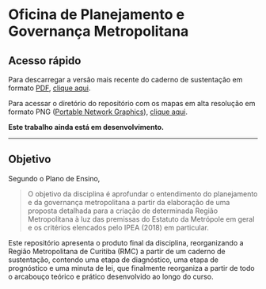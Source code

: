Oficina de Planejamento e Governança Metropolitana
==================================================

Acesso rápido
-------------

Para descarregar a versão mais recente do caderno de sustentação em formato [PDF](https://pt.wikipedia.org/wiki/Portable_Document_Format), [clique aqui](https://github.com/caiocco/ufabc-ESHT016/raw/master/latex/relatorio_otimizado.pdf).

Para acessar o diretório do repositório com os mapas em alta resolução em formato PNG ([Portable Network Graphics](https://pt.wikipedia.org/wiki/PNG)), [clique aqui](https://github.com/caiocco/ufabc-ESHT016/tree/master/gis/produtos).

**Este trabalho ainda está em desenvolvimento.**

--------------------------

Objetivo
--------

Segundo o Plano de Ensino,

> O objetivo da disciplina é aprofundar o entendimento do planejamento e da governança metropolitana a partir da elaboração de uma proposta detalhada para a criação de determinada Região Metropolitana à luz das premissas do Estatuto da Metrópole em geral e os critérios elencados pelo IPEA (2018) em particular.

Este repositório apresenta o produto final da disciplina, reorganizando a Região Metropolitana de Curitiba (RMC) a partir de um caderno de sustentação, contendo uma etapa de diagnóstico, uma etapa de prognóstico e uma minuta de lei, que finalmente reorganiza a partir de todo o arcabouço teórico e prático desenvolvido ao longo do curso.